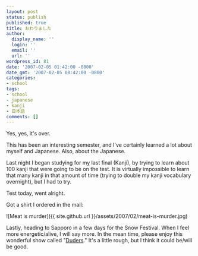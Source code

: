 ```yaml
---
layout: post
status: publish
published: true
title: おわりました
author:
  display_name: ''
  login: ''
  email: ''
  url: ''
wordpress_id: 81
date: '2007-02-05 01:42:00 -0800'
date_gmt: '2007-02-05 08:42:00 -0800'
categories:
- school
tags:
- school
- japanese
- kanji
- 日本語
comments: []
---
```

Yes, yes, it's over.

This has been an interesting semester, and I've certainly learned a lot about myself and Japanese.  Also, about the Japanese.

Last night I began studying for my last final (Kanji), by trying to learn about 100 kanji that were going to be on the test.  It is virtually impossible to learn that many kanji in that amount of time (trying to double my kanji vocabulary overnight), but I had to try.

Test today, went alright.

Got a shirt I ordered in the mail:

![Meat is murder]({{ site.github.url }}/assets/2007/02/meat-is-murder.jpg)

Lastly, heading to Sapporo in a few days for the Snow Festival.  When I feel more energetic/alive, I will say more.  In the mean time, please enjoy this wonderful show called "[Duders]('http://www.dudershow.com/')."  It's a little rough, but I think it could be/will be good.
